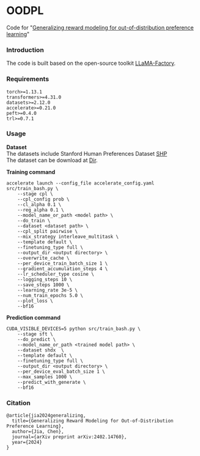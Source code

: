 # OODPL
Code for "[Generalizing reward modeling for out-of-distribution preference learning](https://arxiv.org/abs/2402.14760)"


### Introduction
The code is built based on the open-source toolkit [LLaMA-Factory](https://github.com/hiyouga/LLaMA-Factory). 

### Requirements
```
torch>=1.13.1
transformers>=4.31.0
datasets>=2.12.0
accelerate>=0.21.0
peft>=0.4.0
trl>=0.7.1
```

### Usage
**Dataset**  
The datasets include Stanford Human Preferences Dataset [SHP](https://huggingface.co/datasets/stanfordnlp/SHP)   
The dataset can be download at [Dir](https://pan.baidu.com/s/1wcSm1hGxf13gbSu_Nk4OsA?pwd=jiac).

**Training command**
```
accelerate launch --config_file accelerate_config.yaml src/train_bash.py \
    --stage cpl \
    --cpl_config prob \
    --cl_alpha 0.1 \
    --reg_alpha 0.1 \
    --model_name_or_path <model path> \
    --do_train \
    --dataset <dataset path> \
    --cpl_split pairwise \
    --mix_strategy interleave_multitask \
    --template default \
    --finetuning_type full \
    --output_dir <output directory> \
    --overwrite_cache \
    --per_device_train_batch_size 1 \
    --gradient_accumulation_steps 4 \
    --lr_scheduler_type cosine \
    --logging_steps 10 \
    --save_steps 1000 \
    --learning_rate 3e-5 \
    --num_train_epochs 5.0 \
    --plot_loss \
    --bf16
```

**Prediction command**
```
CUDA_VISIBLE_DEVICES=5 python src/train_bash.py \
    --stage sft \
    --do_predict \
    --model_name_or_path <trained model path> \
    --dataset shdx  \
    --template default \
    --finetuning_type full \
    --output_dir <output directory> \
    --per_device_eval_batch_size 1 \
    --max_samples 1000 \
    --predict_with_generate \
    --bf16
```

### Citation
```
@article{jia2024generalizing,
  title={Generalizing Reward Modeling for Out-of-Distribution Preference Learning},
  author={Jia, Chen},
  journal={arXiv preprint arXiv:2402.14760},
  year={2024}
}
```
